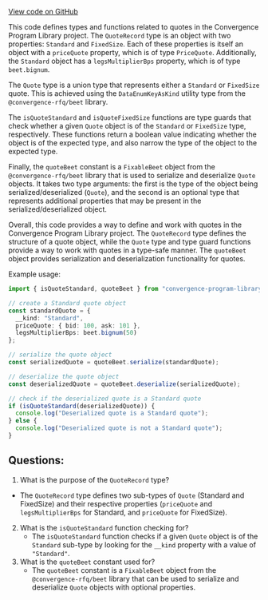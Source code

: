 [View code on GitHub](https://github.com/convergence-rfq/convergence-program-library/rfq/js/generated/types/Quote.d.ts)

This code defines types and functions related to quotes in the Convergence Program Library project. The `QuoteRecord` type is an object with two properties: `Standard` and `FixedSize`. Each of these properties is itself an object with a `priceQuote` property, which is of type `PriceQuote`. Additionally, the `Standard` object has a `legsMultiplierBps` property, which is of type `beet.bignum`. 

The `Quote` type is a union type that represents either a `Standard` or `FixedSize` quote. This is achieved using the `DataEnumKeyAsKind` utility type from the `@convergence-rfq/beet` library. 

The `isQuoteStandard` and `isQuoteFixedSize` functions are type guards that check whether a given `Quote` object is of the `Standard` or `FixedSize` type, respectively. These functions return a boolean value indicating whether the object is of the expected type, and also narrow the type of the object to the expected type. 

Finally, the `quoteBeet` constant is a `FixableBeet` object from the `@convergence-rfq/beet` library that is used to serialize and deserialize `Quote` objects. It takes two type arguments: the first is the type of the object being serialized/deserialized (`Quote`), and the second is an optional type that represents additional properties that may be present in the serialized/deserialized object. 

Overall, this code provides a way to define and work with quotes in the Convergence Program Library project. The `QuoteRecord` type defines the structure of a quote object, while the `Quote` type and type guard functions provide a way to work with quotes in a type-safe manner. The `quoteBeet` object provides serialization and deserialization functionality for quotes. 

Example usage:

```typescript
import { isQuoteStandard, quoteBeet } from "convergence-program-library";

// create a Standard quote object
const standardQuote = {
  __kind: "Standard",
  priceQuote: { bid: 100, ask: 101 },
  legsMultiplierBps: beet.bignum(50)
};

// serialize the quote object
const serializedQuote = quoteBeet.serialize(standardQuote);

// deserialize the quote object
const deserializedQuote = quoteBeet.deserialize(serializedQuote);

// check if the deserialized quote is a Standard quote
if (isQuoteStandard(deserializedQuote)) {
  console.log("Deserialized quote is a Standard quote");
} else {
  console.log("Deserialized quote is not a Standard quote");
}
```
## Questions: 
 1. What is the purpose of the `QuoteRecord` type?
   - The `QuoteRecord` type defines two sub-types of `Quote` (Standard and FixedSize) and their respective properties (`priceQuote` and `legsMultiplierBps` for Standard, and `priceQuote` for FixedSize).
2. What is the `isQuoteStandard` function checking for?
   - The `isQuoteStandard` function checks if a given `Quote` object is of the `Standard` sub-type by looking for the `__kind` property with a value of `"Standard"`.
3. What is the `quoteBeet` constant used for?
   - The `quoteBeet` constant is a `FixableBeet` object from the `@convergence-rfq/beet` library that can be used to serialize and deserialize `Quote` objects with optional properties.